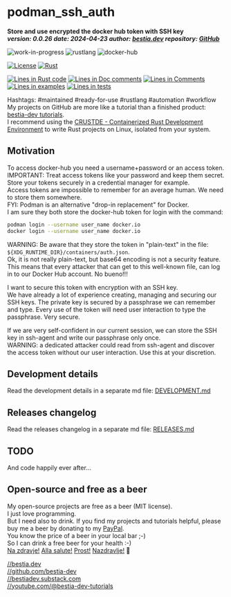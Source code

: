[//]: # (auto_md_to_doc_comments segment start A)

# podman_ssh_auth

[//]: # (auto_cargo_toml_to_md start)

**Store and use encrypted the docker hub token with SSH key**  
***version: 0.0.26 date: 2024-04-23 author: [bestia.dev](https://bestia.dev) repository: [GitHub](https://github.com/CRUSTDE-ContainerizedRustDevEnv/podman_ssh_auth)***

 ![work-in-progress](https://img.shields.io/badge/work_in_progress-yellow)
 ![rustlang](https://img.shields.io/badge/rustlang-orange)
 ![docker-hub](https://img.shields.io/badge/docker_hub-orange)

[//]: # (auto_cargo_toml_to_md end)

  [![License](https://img.shields.io/badge/license-MIT-blue.svg)](https://github.com/CRUSTDE-ContainerizedRustDevEnv/podman_ssh_auth/blob/main/LICENSE)
  [![Rust](https://github.com/CRUSTDE-ContainerizedRustDevEnv/podman_ssh_auth/workflows/rust_fmt_auto_build_test/badge.svg)](https://github.com/CRUSTDE-ContainerizedRustDevEnv/podman_ssh_auth/)

[//]: # (auto_lines_of_code start)
[![Lines in Rust code](https://img.shields.io/badge/Lines_in_Rust-396-green.svg)](https://github.com/CRUSTDE-ContainerizedRustDevEnv/podman_ssh_auth/)
[![Lines in Doc comments](https://img.shields.io/badge/Lines_in_Doc_comments-299-blue.svg)](https://github.com/CRUSTDE-ContainerizedRustDevEnv/podman_ssh_auth/)
[![Lines in Comments](https://img.shields.io/badge/Lines_in_comments-62-purple.svg)](https://github.com/CRUSTDE-ContainerizedRustDevEnv/podman_ssh_auth/)
[![Lines in examples](https://img.shields.io/badge/Lines_in_examples-0-yellow.svg)](https://github.com/CRUSTDE-ContainerizedRustDevEnv/podman_ssh_auth/)
[![Lines in tests](https://img.shields.io/badge/Lines_in_tests-183-orange.svg)](https://github.com/CRUSTDE-ContainerizedRustDevEnv/podman_ssh_auth/)

[//]: # (auto_lines_of_code end)

Hashtags: #maintained #ready-for-use #rustlang #automation #workflow  
My projects on GitHub are more like a tutorial than a finished product: [bestia-dev tutorials](https://github.com/bestia-dev/tutorials_rust_wasm).  
I recommend using the [CRUSTDE - Containerized Rust Development Environment](https://github.com/CRUSTDE-ContainerizedRustDevEnv/crustde_cnt_img_pod) to write Rust projects on Linux, isolated from your system.  

## Motivation

To access docker-hub you need a username+password or an access token.  
IMPORTANT: Treat access tokens like your password and keep them secret. Store your tokens securely in a credential manager for example.  
Access tokens are impossible to remember for an average human. We need to store them somewhere.  
FYI: Podman is an alternative "drop-in replacement" for Docker.  
I am sure they both store the docker-hub token for login with the command:

```bash
podman login --username user_name docker.io
docker login --username user_name docker.io
```



WARNING: Be aware that they store the token in "plain-text" in the file: `${XDG_RUNTIME_DIR}/containers/auth.json`.  
Ok, it is not really plain-text, but base64 encoding is not a security feature.  
This means that every attacker that can get to this well-known file, can log in to our Docker Hub account. No bueno!!!

I want to secure this token with encryption with an SSH key.  
We have already a lot of experience creating, managing and securing our SSH keys. The private key is secured by a passphrase we can remember and type. Every use of the token will need user interaction to type the passphrase. Very secure.  

If we are very self-confident in our current session, we can store the SSH key in ssh-agent and write our passphrase only once.  
WARNING: a dedicated attacker could read from ssh-agent and discover the access token without our user interaction. Use this at your discretion.  

## Development details

Read the development details in a separate md file:
[DEVELOPMENT.md](DEVELOPMENT.md)

## Releases changelog

Read the releases changelog in a separate md file:
[RELEASES.md](RELEASES.md)

## TODO

And code happily ever after...

## Open-source and free as a beer

My open-source projects are free as a beer (MIT license).  
I just love programming.  
But I need also to drink. If you find my projects and tutorials helpful, please buy me a beer by donating to my [PayPal](https://paypal.me/LucianoBestia).  
You know the price of a beer in your local bar ;-)  
So I can drink a free beer for your health :-)  
[Na zdravje!](https://translate.google.com/?hl=en&sl=sl&tl=en&text=Na%20zdravje&op=translate) [Alla salute!](https://dictionary.cambridge.org/dictionary/italian-english/alla-salute) [Prost!](https://dictionary.cambridge.org/dictionary/german-english/prost) [Nazdravlje!](https://matadornetwork.com/nights/how-to-say-cheers-in-50-languages/) 🍻

[//bestia.dev](https://bestia.dev)  
[//github.com/bestia-dev](https://github.com/bestia-dev)  
[//bestiadev.substack.com](https://bestiadev.substack.com)  
[//youtube.com/@bestia-dev-tutorials](https://youtube.com/@bestia-dev-tutorials)  

[//]: # (auto_md_to_doc_comments segment end A)
